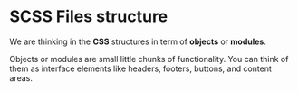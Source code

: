 # SCSS Files structure
We are thinking in the **CSS** structures in term of **objects** or **modules**.

Objects or modules are small little chunks of functionality. You can think of them as interface elements like headers, footers, buttons, and content areas.
